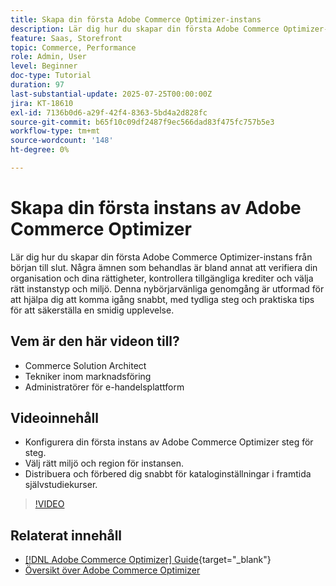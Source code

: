 ```yaml
---
title: Skapa din första Adobe Commerce Optimizer-instans
description: Lär dig hur du skapar din första Adobe Commerce Optimizer-instans med den här stegvisa självstudiekursen.
feature: Saas, Storefront
topic: Commerce, Performance
role: Admin, User
level: Beginner
doc-type: Tutorial
duration: 97
last-substantial-update: 2025-07-25T00:00:00Z
jira: KT-18610
exl-id: 7136b0d6-a29f-42f4-8363-5bd4a2d828fc
source-git-commit: b65f10c09df2487f9ec566dad83f475fc757b5e3
workflow-type: tm+mt
source-wordcount: '148'
ht-degree: 0%

---
```


# Skapa din första instans av Adobe Commerce Optimizer

Lär dig hur du skapar din första Adobe Commerce Optimizer-instans från början till slut. Några ämnen som behandlas är bland annat att verifiera din organisation och dina rättigheter, kontrollera tillgängliga krediter och välja rätt instanstyp och miljö. Denna nybörjarvänliga genomgång är utformad för att hjälpa dig att komma igång snabbt, med tydliga steg och praktiska tips för att säkerställa en smidig upplevelse.

## Vem är den här videon till?

* Commerce Solution Architect
* Tekniker inom marknadsföring
* Administratörer för e-handelsplattform

## Videoinnehåll

* Konfigurera din första instans av Adobe Commerce Optimizer steg för steg.
* Välj rätt miljö och region för instansen.
* Distribuera och förbered dig snabbt för kataloginställningar i framtida självstudiekurser.

>[!VIDEO](https://video.tv.adobe.com/v/3469877?learn=on&enablevpops)

## Relaterat innehåll

* [[!DNL Adobe Commerce Optimizer] Guide](https://experienceleague.adobe.com/sv/docs/commerce/optimizer/overview){target="_blank"}
* [Översikt över Adobe Commerce Optimizer](https://experienceleague.adobe.com/sv/docs/commerce-learn/tutorials/adobe-commerce-optimizer/overview)
